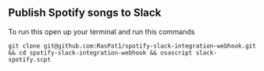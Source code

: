 Publish Spotify songs to Slack
------------------------------

To run this open up your terminal and run this commands
```
git clone git@github.com:RasPat1/spotify-slack-integration-webhook.git && cd spotify-slack-integration-webhook && osascript slack-spotify.scpt
```
